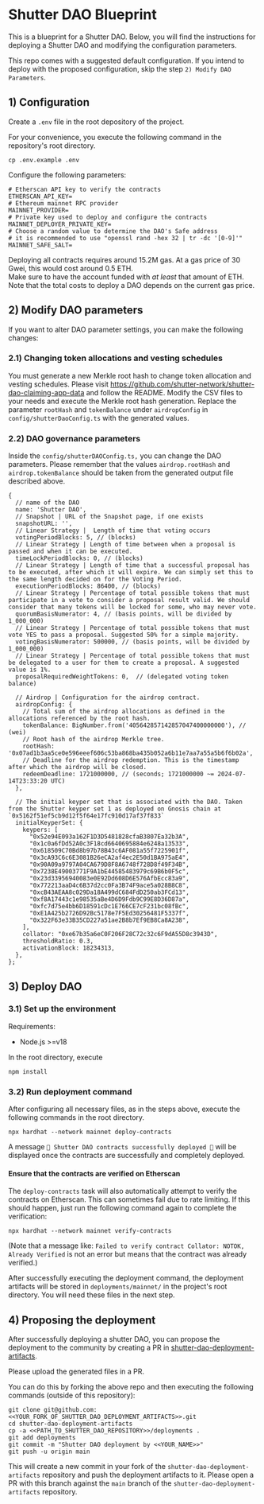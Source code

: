 # Shutter DAO Blueprint

This is a blueprint for a Shutter DAO. Below, you will find the instructions for deploying a Shutter DAO and modifying the configuration parameters.

This repo comes with a suggested default configuration. If you intend to deploy with the proposed configuration, skip the step `2) Modify DAO Parameters`.

## 1) Configuration
Create a `.env` file in the root depository of the project.

For your convenience, you execute the following command in the repository's root directory.

``` 
cp .env.example .env
```

Configure the following parameters:

```
# Etherscan API key to verify the contracts
ETHERSCAN_API_KEY=
# Ethereum mainnet RPC provider
MAINNET_PROVIDER=
# Private key used to deploy and configure the contracts
MAINNET_DEPLOYER_PRIVATE_KEY=
# Choose a random value to determine the DAO's Safe address
# it is recommended to use "openssl rand -hex 32 | tr -dc '[0-9]'"
MAINNET_SAFE_SALT=
```

Deploying all contracts requires around 15.2M gas. At a gas price of 30 Gwei, this would cost around 0.5 ETH.  
Make sure to have the account funded with *at least* that amount of ETH. Note that the total costs to deploy a DAO depends on the current gas price.

## 2) Modify DAO parameters

If you want to alter DAO parameter settings, you can make the following changes:

### 2.1) Changing token allocations and vesting schedules
You must generate a new Merkle root hash to change token allocation and vesting schedules.
Please visit https://github.com/shutter-network/shutter-dao-claiming-app-data and follow the README.
Modify the CSV files to your needs and execute the Merkle root hash generation. Replace the parameter
`rootHash` and `tokenBalance` under `airdropConfig` in `config/shutterDaoConfig.ts` with the generated values.

### 2.2) DAO governance parameters
Inside the `config/shutterDAOConfig.ts,` you can change the DAO parameters.
Please remember that the values `airdrop.rootHash` and `airdrop.tokenBalance` should be taken from the generated output file described above.

```
{
  // name of the DAO
  name: 'Shutter DAO',
  // Snapshot | URL of the Snapshot page, if one exists
  snapshotURL: '',
  // Linear Strategy |  Length of time that voting occurs
  votingPeriodBlocks: 5, // (blocks)
  // Linear Strategy | Length of time between when a proposal is passed and when it can be executed. 
  timeLockPeriodBlocks: 0, // (blocks)
  // Linear Strategy | Length of time that a successful proposal has to be executed, after which it will expire. We can simply set this to the same length decided on for the Voting Period.
  executionPeriodBlocks: 86400, // (blocks)
  // Linear Strategy | Percentage of total possible tokens that must participate in a vote to consider a proposal result valid. We should consider that many tokens will be locked for some, who may never vote.
  quorumBasisNumerator: 4, // (basis points, will be divided by 1_000_000)
  // Linear Strategy | Percentage of total possible tokens that must vote YES to pass a proposal. Suggested 50% for a simple majority.
  votingBasisNumerator: 500000, // (basis points, will be divided by 1_000_000)
  // Linear Strategy | Percentage of total possible tokens that must be delegated to a user for them to create a proposal. A suggested value is 1%.
  proposalRequiredWeightTokens: 0,  // (delegated voting token balance)

  // Airdrop | Configuration for the airdrop contract.
  airdropConfig: {
    // Total sum of the airdrop allocations as defined in the allocations referenced by the root hash.
    tokenBalance: BigNumber.from('405642857142857047400000000'), // (wei)
    // Root hash of the airdrop Merkle tree.
    rootHash: '0x07ad1b3aa5ce0e596eeef606c53ba868ba435b052a6b11e7aa7a55a5b6f6b02a',
    // Deadline for the airdrop redemption. This is the timestamp after which the airdrop will be closed.
    redeemDeadline: 1721000000, // (seconds; 1721000000 ~= 2024-07-14T23:33:20 UTC)
  },

  // The initial keyper set that is associated with the DAO. Taken from the Shutter keyper set 1 as deployed on Gnosis chain at `0x5162f51ef5cb9d12f5f64e17fc910d17af37f833`
  initialKeyperSet: {
    keypers: [
      "0x52e94E093a162F1D3D5481828cfaB3807Ea32b3A",
      "0x1c0a6fDd52A0c3F18cd6640695884e6248a13533",
      "0x618509C70Bd8b97b78B43c6AF081a55f7225901f",
      "0x3cA93C6c6E3081B26eCA2af4ec2E50d1BA975aE4",
      "0x90A09a9797A04CA679D8F8A6748f728D8f49F34B",
      "0x7238E49003771F9A1bE44585483979c69B6b0F5c",
      "0x23d33956940083e0E92Dd608D6E576AfbEcc83a9",
      "0x772213aaD4c6B37d2cc0Fa3B74F9ace5a028B8C8",
      "0xcB43AEAA8c029Da18A499dC684FdD250ab3FCd13",
      "0xf8A17443c1e98535aBe4D6D9Fdb9C99E8D36D87a",
      "0xfc7d75e4bb6D18591cDc1E766CE7cF231bc08fBc",
      "0xE1A425b2726D92Bc5178e7F5Ed30256481F5337f",
      "0x322F63e33B35CD227a51ae2B8b7Ef9EB8Ca8A238",
    ],
    collator: "0xe67b35a6eC0F206F28C72c32c6F9dA55D8c3943D",
    thresholdRatio: 0.3,
    activationBlock: 18234313,
  },
};
```

## 3) Deploy DAO

### 3.1) Set up the environment

Requirements: 

- Node.js >=v18

In the root directory, execute

```
npm install
```

### 3.2) Run deployment command

After configuring all necessary files, as in the steps above, execute the following commands in the root directory.
``` 
npx hardhat --network mainnet deploy-contracts
```

A message `🚀 Shutter DAO contracts successfully deployed 🚀` will be displayed once the contracts are successfully and completely deployed.


#### Ensure that the contracts are verified on Etherscan

The `deploy-contracts` task will also automatically attempt to verify the contracts on Etherscan.
This can sometimes fail due to rate limiting. If this should happen, just run the following command again to complete the verification:

```shell
npx hardhat --network mainnet verify-contracts
```

(Note that a message like: `Failed to verify contract Collator: NOTOK, Already Verified` is not an error but means that the contract was already verified.)


After successfully executing the deployment command, the deployment artifacts will be stored in `deployments/mainnet/`
in the project's root directory. You will need these files in the next step.

## 4) Proposing the deployment
After successfully deploying a shutter DAO, you can propose the deployment to the community by creating a PR in 
[shutter-dao-deployment-artifacts](https://github.com/shutter-network/shutter-dao-deployment-artifacts).

Please upload the generated files in a PR.

You can do this by forking the above repo and then executing the following commands (outside of this repository):

```
git clone git@github.com:<<YOUR_FORK_OF_SHUTTER_DAO_DEPLOYMENT_ARTIFACTS>>.git
cd shutter-dao-deployment-artifacts
cp -a <<PATH_TO_SHUTTER_DAO_REPOSITORY>>/deployments .
git add deployments
git commit -m "Shutter DAO deployment by <<YOUR_NAME>>"
git push -u origin main
```

This will create a new commit in your fork of the `shutter-dao-deployment-artifacts` repository and push the deployment artifacts to it.
Please open a PR with this branch against the `main` branch of the `shutter-dao-deployment-artifacts` repository.

